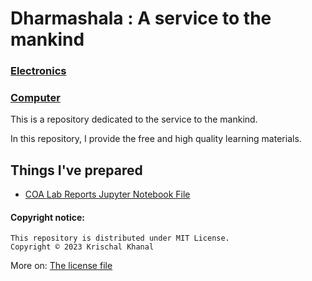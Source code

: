 # Dharmashala : A service to the mankind

### [Electronics](Departments/BEI.md)
### [Computer](Departments/BCT.md)

This is a repository dedicated to the service to the mankind.

In this repository, I provide the free and high quality learning materials.

## Things I've prepared
* [COA Lab Reports Jupyter Notebook File](COA/COA_all_labs.ipynb)

#### Copyright notice:

    This repository is distributed under MIT License.
    Copyright © 2023 Krischal Khanal

More on: [The license file](LICENSE)
